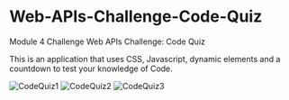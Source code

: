# Web-APIs-Challenge-Code-Quiz
Module 4 Challenge Web APIs Challenge: Code Quiz

This is an application that uses CSS, Javascript, dynamic elements and a countdown to test your knowledge of Code.

![CodeQuiz1](https://user-images.githubusercontent.com/116979866/207130084-222fff0f-0724-49c8-b405-ca47f7f75a07.png)
![CodeQuiz2](https://user-images.githubusercontent.com/116979866/207130086-5f32a380-8a92-431d-bacd-eb926286c811.png)
![CodeQuiz3](https://user-images.githubusercontent.com/116979866/207130088-d393241d-9592-4f64-95de-55e55d203b76.png)
